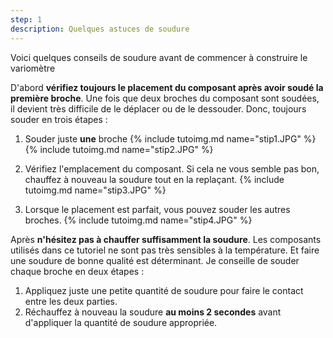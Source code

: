 ```yaml
---
step: 1
description: Quelques astuces de soudure
---
```


Voici quelques conseils de soudure avant de commencer à construire le variomètre

D'abord **vérifiez toujours le placement du composant après avoir soudé la première broche**. Une fois que deux broches du composant sont soudées, il devient très difficile de le déplacer ou de le dessouder. Donc, toujours souder en trois étapes :

1. Souder juste **une** broche
{% include tutoimg.md name="stip1.JPG" %}
{% include tutoimg.md name="stip2.JPG" %}

2. Vérifiez l'emplacement du composant. Si cela ne vous semble pas bon, chauffez à nouveau la soudure tout en la replaçant.
{% include tutoimg.md name="stip3.JPG" %}

3. Lorsque le placement est parfait, vous pouvez souder les autres broches.
{% include tutoimg.md name="stip4.JPG" %}

Après **n'hésitez pas à chauffer suffisamment la soudure**. Les composants utilisés dans ce tutoriel ne sont pas très sensibles à la température. Et faire une soudure de bonne qualité est déterminant. Je conseille de souder chaque broche en deux étapes :

1. Appliquez juste une petite quantité de soudure pour faire le contact entre les deux parties.
2. Réchauffez à nouveau la soudure **au moins 2 secondes** avant d'appliquer la quantité de soudure appropriée.

